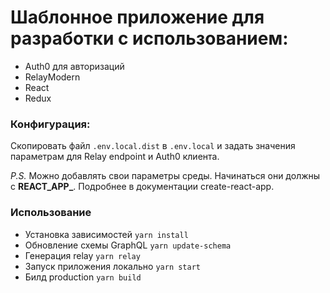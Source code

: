 # Шаблонное приложение для разработки с использованием:
 - Auth0 для авторизаций
 - RelayModern
 - React
 - Redux

### Конфигурация:
 Скопировать файл `.env.local.dist` в `.env.local` и задать значения параметрам для Relay endpoint и Auth0 клиента.
 
 _P.S._ Можно добавлять свои параметры среды. Начинаться они должны с **REACT_APP_**. Подробнее в документации create-react-app.
 
### Использование
  - Установка зависимостей `yarn install`
  - Обновление схемы GraphQL `yarn update-schema`
  - Генерация relay `yarn relay`
  - Запуск приложения локально `yarn start`
  - Билд production `yarn build`
 


